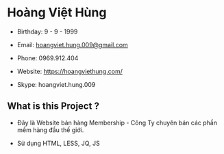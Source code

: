 # Hoàng Việt Hùng

 - Birthday: 9 - 9 - 1999

 - Email: hoangviet.hung.009@gmail.com
 
 - Phone: 0969.912.404
 
 - Website: https://hoangviethung.com/

 - Skype: hoangviet.hung.009

## What is this Project ?

 - Đây là Website bán hàng Membership - Công Ty chuyên bán các phần mềm hàng đầu thế giới.
 
 - Sử dụng HTML, LESS, JQ, JS

